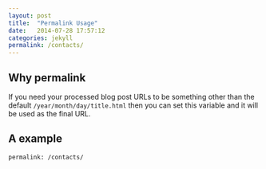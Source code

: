 ```yaml
---
layout: post
title:  "Permalink Usage"
date:   2014-07-28 17:57:12
categories: jekyll
permalink: /contacts/
---
```


## Why permalink

If you need your processed blog post URLs to be something other than the default `/year/month/day/title.html` then you can set this variable and it will be used as the final URL. 

## A example

~~~
permalink: /contacts/
~~~
